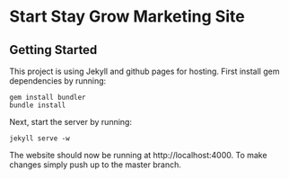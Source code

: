 # Start Stay Grow Marketing Site

## Getting Started
This project is using Jekyll and github pages for hosting. First install gem dependencies by running:

```
gem install bundler
bundle install
```

Next, start the server by running:

```
jekyll serve -w
```

The website should now be running at http://localhost:4000. To make changes simply push up to the master branch.
